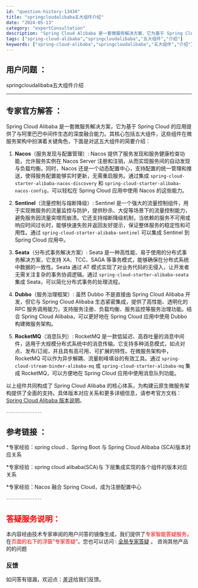 ```yaml
---
id: "question-history-13438"
title: "springcloudalibaba五大组件介绍"
date: "2024-05-13"
category: "expertConsultation"
description: "Spring Cloud Alibaba 是一套微服务解决方案，它为基于 Spring Cloud 的应用提供了与阿里巴巴中间件生态的深度融合能力。其核心包括五大组件，这些组件在微服务架构中扮演着关键角色，下面是对这五大组件的简要介绍：1. **Nacos**（服务发现与配置管理）:   Nacos"
tags: ["spring-cloud-alibaba","springcloudalibaba","五大组件","介绍"]
keywords: ["spring-cloud-alibaba","springcloudalibaba","五大组件","介绍"]
---
```


## 用户问题 ： 
 springcloudalibaba五大组件介绍  

---------------
## 专家官方解答 ：

Spring Cloud Alibaba 是一套微服务解决方案，它为基于 Spring Cloud 的应用提供了与阿里巴巴中间件生态的深度融合能力。其核心包括五大组件，这些组件在微服务架构中扮演着关键角色，下面是对这五大组件的简要介绍：

1. **Nacos**（服务发现与配置管理）:
   Nacos 提供了服务发现和服务健康检查功能，允许服务实例在 Nacos Server 注册和注销，从而实现服务间的自动发现与负载均衡。同时，Nacos 还是一个动态配置中心，支持配置的统一管理和推送，使得服务配置能够实时更新，无需重启服务。通过集成 `spring-cloud-starter-alibaba-nacos-discovery` 和 `spring-cloud-starter-alibaba-nacos-config`，可以轻松在 Spring Cloud 应用中使用 Nacos 的这些能力。

2. **Sentinel**（流量控制与熔断降级）:
   Sentinel 是一个强大的流量控制组件，用于实现微服务的流量监控与防护，提供秒杀、大促等场景下的流量控制能力，避免服务因流量突增而崩溃。它还支持熔断降级机制，当依赖的服务不可用或响应时间过长时，能够快速失败并返回友好提示，保证整体服务的稳定性和可用性。通过 `spring-cloud-starter-alibaba-sentinel` 可以集成 Sentinel 到 Spring Cloud 应用中。

3. **Seata**（分布式事务解决方案）:
   Seata 是一种高性能、易于使用的分布式事务解决方案，它支持 XA、TCC、SAGA 等事务模式，能够确保在分布式系统中数据的一致性。Seata 通过 AT 模式实现了对业务代码的无侵入，让开发者无需关注复杂的事务协调逻辑。通过 `spring-cloud-starter-alibaba-seata` 集成 Seata，可以简化分布式事务的处理流程。

4. **Dubbo**（服务治理框架）:
   虽然 Dubbo 不是直接由 Spring Cloud Alibaba 开发，但它与 Spring Cloud Alibaba 生态紧密集成，提供了高性能、透明化的 RPC 服务调用能力，支持服务注册、负载均衡、服务监控等服务治理功能。结合 Spring Cloud Alibaba，可以更好地在 Spring Cloud 应用中使用 Dubbo 构建微服务架构。

5. **RocketMQ**（消息队列）:
   RocketMQ 是一款低延迟、高吞吐量的消息中间件，适用于大规模分布式系统中的消息传输。它支持多种消息模式，如点对点、发布/订阅，并且具有高可用、可扩展的特性。在微服务架构中，RocketMQ 可以作为异步解耦、流量削峰填谷的有效工具。通过 `spring-cloud-stream-binder-alibaba-mq` 或 `spring-cloud-starter-alibaba-mq` 集成 RocketMQ，可以方便地在 Spring Cloud 应用中使用消息队列功能。

以上组件共同构成了 Spring Cloud Alibaba 的核心体系，为构建云原生微服务架构提供了全面的支持。具体版本对应关系和更多详细信息，请参考官方文档：[Spring Cloud Alibaba 版本说明](https://sca.aliyun.com/docs/2023/overview/version-explain/)。


<font color="#949494">---------------</font> 


## 参考链接 ：

*专家经验：spring cloud 、Spring Boot 与 Spring Cloud Alibaba (SCA)版本对应关系 
 
 *专家经验：spring cloud alibaba(SCA)与 下层集成实现的各个组件的版本对应关系 
 
 *专家经验：Nacos 融合 Spring Cloud，成为注册配置中心 


 <font color="#949494">---------------</font> 
 


## <font color="#FF0000">答疑服务说明：</font> 

本内容经由技术专家审阅的用户问答的镜像生成，我们提供了<font color="#FF0000">专家智能答疑服务</font>，在<font color="#FF0000">页面的右下的浮窗”专家答疑“</font>。您也可以访问 : [全局专家答疑](https://answer.opensource.alibaba.com/docs/intro) 。 咨询其他产品的的问题

### 反馈
如问答有错漏，欢迎点：[差评](https://ai.nacos.io/user/feedbackByEnhancerGradePOJOID?enhancerGradePOJOId=13441)给我们反馈。
